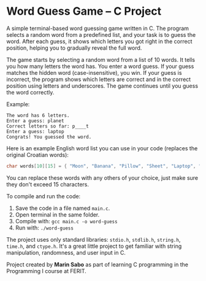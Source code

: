 # Word Guess Game – C Project

A simple terminal-based word guessing game written in C. The program selects a random word from a predefined list, and your task is to guess the word. After each guess, it shows which letters you got right in the correct position, helping you to gradually reveal the full word.

The game starts by selecting a random word from a list of 10 words. It tells you how many letters the word has. You enter a word guess. If your guess matches the hidden word (case-insensitive), you win. If your guess is incorrect, the program shows which letters are correct and in the correct position using letters and underscores. The game continues until you guess the word correctly.

Example:
```
The word has 6 letters.
Enter a guess: planet
Correct letters so far: p____t
Enter a guess: laptop
Congrats! You guessed the word.
```

Here is an example English word list you can use in your code (replaces the original Croatian words):
```c
char words[10][15] = { "Moon", "Banana", "Pillow", "Sheet", "Laptop", "Programming", "Lamp", "Closet", "Carpet", "Table" };
```
You can replace these words with any others of your choice, just make sure they don't exceed 15 characters.

To compile and run the code:
1. Save the code in a file named `main.c`.
2. Open terminal in the same folder.
3. Compile with: `gcc main.c -o word-guess`
4. Run with: `./word-guess`

The project uses only standard libraries: `stdio.h`, `stdlib.h`, `string.h`, `time.h`, and `ctype.h`. It's a great little project to get familiar with string manipulation, randomness, and user input in C.

Project created by **Marin Sabo** as part of learning C programming in the Programming I course at FERIT.

